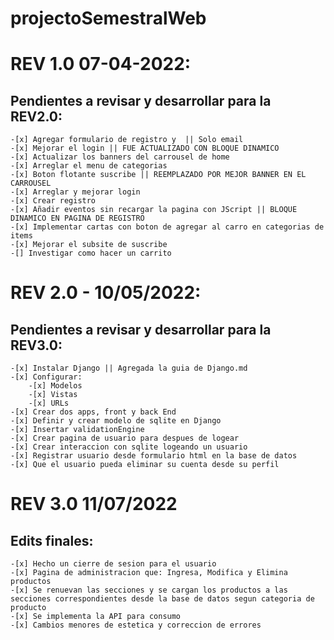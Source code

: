 # projectoSemestralWeb

# REV 1.0 07-04-2022:
## Pendientes a revisar y desarrollar para la REV2.0:
    -[x] Agregar formulario de registro y  || Solo email
    -[x] Mejorar el login || FUE ACTUALIZADO CON BLOQUE DINAMICO
    -[x] Actualizar los banners del carrousel de home
    -[x] Arreglar el menu de categorias
    -[x] Boton flotante suscribe || REEMPLAZADO POR MEJOR BANNER EN EL CARROUSEL
    -[x] Arreglar y mejorar login
    -[x] Crear registro
    -[x] Añadir eventos sin recargar la pagina con JScript || BLOQUE DINAMICO EN PAGINA DE REGISTRO
    -[x] Implementar cartas con boton de agregar al carro en categorias de items
    -[x] Mejorar el subsite de suscribe
	-[] Investigar como hacer un carrito

# REV 2.0 - 10/05/2022:
## Pendientes a revisar y desarrollar para la REV3.0:
	-[x] Instalar Django || Agregada la guia de Django.md
	-[x] Configurar: 
		-[x] Modelos
		-[x] Vistas
		-[x] URLs
	-[x] Crear dos apps, front y back End
	-[x] Definir y crear modelo de sqlite en Django
	-[x] Insertar validationEngine
	-[x] Crear pagina de usuario para despues de logear
	-[x] Crear interaccion con sqlite logeando un usuario
	-[x] Registrar usuario desde formulario html en la base de datos
	-[x] Que el usuario pueda eliminar su cuenta desde su perfil
	
# REV 3.0 11/07/2022
## Edits finales:
	-[x] Hecho un cierre de sesion para el usuario
	-[x] Pagina de administracion que: Ingresa, Modifica y Elimina productos
	-[x] Se renuevan las secciones y se cargan los productos a las secciones correspondientes desde la base de datos segun categoria de producto	
	-[x] Se implementa la API para consumo
	-[x] Cambios menores de estetica y correccion de errores
